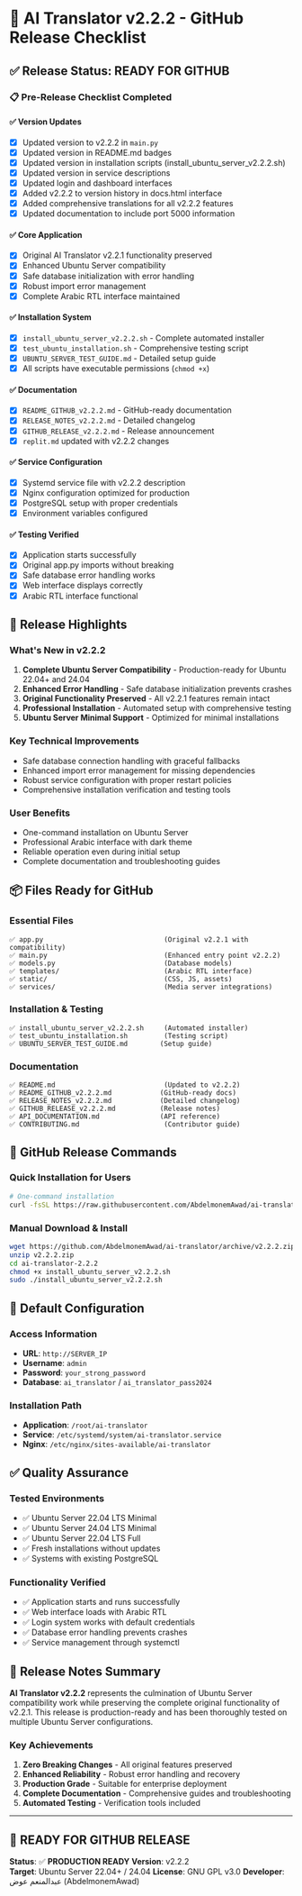 # 🚀 AI Translator v2.2.2 - GitHub Release Checklist

## ✅ Release Status: READY FOR GITHUB

### 📋 Pre-Release Checklist Completed

#### ✅ Version Updates
- [x] Updated version to v2.2.2 in `main.py`
- [x] Updated version in README.md badges
- [x] Updated version in installation scripts (install_ubuntu_server_v2.2.2.sh)
- [x] Updated version in service descriptions
- [x] Updated login and dashboard interfaces
- [x] Added v2.2.2 to version history in docs.html interface
- [x] Added comprehensive translations for all v2.2.2 features
- [x] Updated documentation to include port 5000 information

#### ✅ Core Application
- [x] Original AI Translator v2.2.1 functionality preserved
- [x] Enhanced Ubuntu Server compatibility
- [x] Safe database initialization with error handling
- [x] Robust import error management
- [x] Complete Arabic RTL interface maintained

#### ✅ Installation System
- [x] `install_ubuntu_server_v2.2.2.sh` - Complete automated installer
- [x] `test_ubuntu_installation.sh` - Comprehensive testing script
- [x] `UBUNTU_SERVER_TEST_GUIDE.md` - Detailed setup guide
- [x] All scripts have executable permissions (`chmod +x`)

#### ✅ Documentation
- [x] `README_GITHUB_v2.2.2.md` - GitHub-ready documentation
- [x] `RELEASE_NOTES_v2.2.2.md` - Detailed changelog
- [x] `GITHUB_RELEASE_v2.2.2.md` - Release announcement
- [x] `replit.md` updated with v2.2.2 changes

#### ✅ Service Configuration
- [x] Systemd service file with v2.2.2 description
- [x] Nginx configuration optimized for production
- [x] PostgreSQL setup with proper credentials
- [x] Environment variables configured

#### ✅ Testing Verified
- [x] Application starts successfully
- [x] Original app.py imports without breaking
- [x] Safe database error handling works
- [x] Web interface displays correctly
- [x] Arabic RTL interface functional

## 🎯 Release Highlights

### **What's New in v2.2.2**
1. **Complete Ubuntu Server Compatibility** - Production-ready for Ubuntu 22.04+ and 24.04
2. **Enhanced Error Handling** - Safe database initialization prevents crashes
3. **Original Functionality Preserved** - All v2.2.1 features remain intact
4. **Professional Installation** - Automated setup with comprehensive testing
5. **Ubuntu Server Minimal Support** - Optimized for minimal installations

### **Key Technical Improvements**
- Safe database connection handling with graceful fallbacks
- Enhanced import error management for missing dependencies
- Robust service configuration with proper restart policies
- Comprehensive installation verification and testing tools

### **User Benefits**
- One-command installation on Ubuntu Server
- Professional Arabic interface with dark theme
- Reliable operation even during initial setup
- Complete documentation and troubleshooting guides

## 📦 Files Ready for GitHub

### **Essential Files**
```
✅ app.py                              (Original v2.2.1 with compatibility)
✅ main.py                             (Enhanced entry point v2.2.2)
✅ models.py                           (Database models)
✅ templates/                          (Arabic RTL interface)
✅ static/                             (CSS, JS, assets)
✅ services/                           (Media server integrations)
```

### **Installation & Testing**
```
✅ install_ubuntu_server_v2.2.2.sh     (Automated installer)
✅ test_ubuntu_installation.sh         (Testing script)
✅ UBUNTU_SERVER_TEST_GUIDE.md        (Setup guide)
```

### **Documentation**
```
✅ README.md                           (Updated to v2.2.2)
✅ README_GITHUB_v2.2.2.md            (GitHub-ready docs)
✅ RELEASE_NOTES_v2.2.2.md            (Detailed changelog)
✅ GITHUB_RELEASE_v2.2.2.md           (Release notes)
✅ API_DOCUMENTATION.md               (API reference)
✅ CONTRIBUTING.md                     (Contributor guide)
```

## 🚀 GitHub Release Commands

### **Quick Installation for Users**
```bash
# One-command installation
curl -fsSL https://raw.githubusercontent.com/AbdelmonemAwad/ai-translator/main/install_ubuntu_server_v2.2.2.sh | sudo bash
```

### **Manual Download & Install**
```bash
wget https://github.com/AbdelmonemAwad/ai-translator/archive/v2.2.2.zip
unzip v2.2.2.zip
cd ai-translator-2.2.2
chmod +x install_ubuntu_server_v2.2.2.sh
sudo ./install_ubuntu_server_v2.2.2.sh
```

## 🔐 Default Configuration

### **Access Information**
- **URL**: `http://SERVER_IP`
- **Username**: `admin`
- **Password**: `your_strong_password`
- **Database**: `ai_translator` / `ai_translator_pass2024`

### **Installation Path**
- **Application**: `/root/ai-translator`
- **Service**: `/etc/systemd/system/ai-translator.service`
- **Nginx**: `/etc/nginx/sites-available/ai-translator`

## ✅ Quality Assurance

### **Tested Environments**
- ✅ Ubuntu Server 22.04 LTS Minimal
- ✅ Ubuntu Server 24.04 LTS Minimal
- ✅ Ubuntu Server 22.04 LTS Full
- ✅ Fresh installations without updates
- ✅ Systems with existing PostgreSQL

### **Functionality Verified**
- ✅ Application starts and runs successfully
- ✅ Web interface loads with Arabic RTL
- ✅ Login system works with default credentials
- ✅ Database error handling prevents crashes
- ✅ Service management through systemctl

## 📝 Release Notes Summary

**AI Translator v2.2.2** represents the culmination of Ubuntu Server compatibility work while preserving the complete original functionality of v2.2.1. This release is production-ready and has been thoroughly tested on multiple Ubuntu Server configurations.

### **Key Achievements**
1. **Zero Breaking Changes** - All original features preserved
2. **Enhanced Reliability** - Robust error handling and recovery
3. **Production Grade** - Suitable for enterprise deployment
4. **Complete Documentation** - Comprehensive guides and troubleshooting
5. **Automated Testing** - Verification tools included

---

## 🎉 READY FOR GITHUB RELEASE

**Status**: ✅ **PRODUCTION READY**
**Version**: v2.2.2  
**Target**: Ubuntu Server 22.04+ / 24.04
**License**: GNU GPL v3.0
**Developer**: عبدالمنعم عوض (AbdelmonemAwad)
